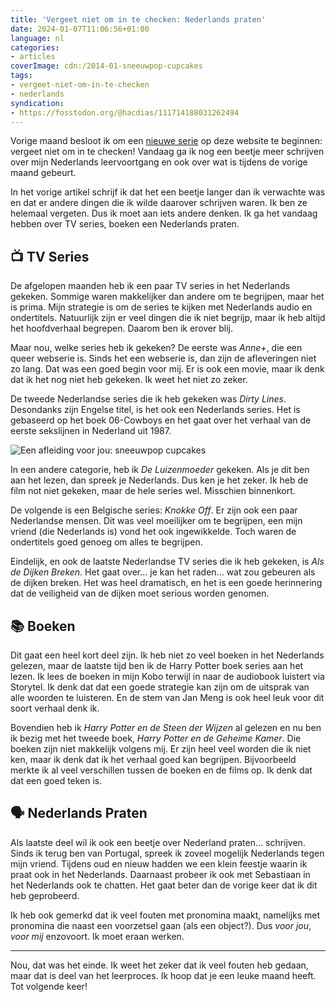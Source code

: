 ```yaml
---
title: 'Vergeet niet om in te checken: Nederlands praten'
date: 2024-01-07T11:06:56+01:00
language: nl
categories:
- articles
coverImage: cdn:/2014-01-sneeuwpop-cupcakes
tags:
- vergeet-niet-om-in-te-checken
- nederlands
syndication:
- https://fosstodon.org/@hacdias/111714188031262494
---
```


Vorige maand besloot ik om een [nieuwe serie](/2023/12/07/vergeet-niet-om-in-te-checken-het-begin/) op deze website te beginnen: vergeet niet om in te checken! Vandaag ga ik nog een beetje meer schrijven over mijn Nederlands leervoortgang en ook over wat is tijdens de vorige maand gebeurt.

<!--more-->

In het vorige artikel schrijf ik dat het een beetje langer dan ik verwachte was en dat er andere dingen die ik wilde daarover schrijven waren. Ik ben ze helemaal vergeten. Dus ik moet aan iets andere denken. Ik ga het vandaag hebben over TV series, boeken een Nederlands praten.

## 📺 TV Series

De afgelopen maanden heb ik een paar TV series in het Nederlands gekeken. Sommige waren makkelijker dan andere om te begrijpen, maar het is prima. Mijn strategie is om de series te kijken met Nederlands audio en ondertitels. Natuurlijk zijn er veel dingen die ik niet begrijp, maar ik heb altijd het hoofdverhaal begrepen. Daarom ben ik erover blij.

Maar nou, welke series heb ik gekeken? De eerste was *Anne+*, die een queer webserie is. Sinds het een webserie is, dan zijn de afleveringen niet zo lang. Dat was een goed begin voor mij. Er is ook een movie, maar ik denk dat ik het nog niet heb gekeken. Ik weet het niet zo zeker.

De tweede Nederlandse series die ik heb gekeken was *Dirty Lines*. Desondanks zijn Engelse titel, is het ook een Nederlands series. Het is gebaseerd op het boek 06-Cowboys en het gaat over het verhaal van de eerste sekslijnen in Nederland uit 1987.

![Een afleiding voor jou: sneeuwpop cupcakes](cdn:/2014-01-sneeuwpop-cupcakes?class=fw)

In een andere categorie, heb ik *De Luizenmoeder* gekeken. Als je dit ben aan het lezen, dan spreek je Nederlands. Dus ken je het zeker. Ik heb de film not niet gekeken, maar de hele series wel. Misschien binnenkort.

De volgende is een Belgische series: *Knokke Off*. Er zijn ook een paar Nederlandse mensen. Dit was veel moeilijker om te begrijpen, een mijn vriend (die Nederlands is) vond het ook ingewikkelde. Toch waren de ondertitels goed genoeg om alles te begrijpen.

Eindelijk, en ook de laatste Nederlandse TV series die ik heb gekeken, is *Als de Dijken Breken*. Het gaat over… je kan het raden… wat zou gebeuren als de dijken breken. Het was heel dramatisch, en het is een goede herinnering dat de veiligheid van de dijken moet serious worden genomen.

## 📚 Boeken

Dit gaat een heel kort deel zijn. Ik heb niet zo veel boeken in het Nederlands gelezen, maar de laatste tijd ben ik de Harry Potter boek series aan het lezen. Ik lees de boeken in mijn Kobo terwijl in naar de audiobook luistert via Storytel. Ik denk dat dat een goede strategie kan zijn om de uitsprak van alle woorden te luisteren. En de stem van Jan Meng is ook heel leuk voor dit soort verhaal denk ik.

Bovendien heb ik *Harry Potter en de Steen der Wijzen* al gelezen en nu ben ik bezig met het tweede boek, *Harry Potter en de Geheime Kamer*. Die boeken zijn niet makkelijk volgens mij. Er zijn heel veel worden die ik niet ken, maar ik denk dat ik het verhaal goed kan begrijpen. Bijvoorbeeld merkte ik al veel verschillen tussen de boeken en de films op. Ik denk dat dat een goed teken is.

## 🗣️ Nederlands Praten

Als laatste deel wil ik ook een beetje over Nederland praten… schrijven. Sinds ik terug ben van Portugal, spreek ik zoveel mogelijk Nederlands tegen mijn vriend. Tijdens oud en nieuw hadden we een klein feestje waarin ik praat ook in het Nederlands. Daarnaast probeer ik ook met Sebastiaan in het Nederlands ook te chatten. Het gaat beter dan de vorige keer dat ik dit heb geprobeerd.

Ik heb ook gemerkd dat ik veel fouten met pronomina maakt, namelijks met pronomina die naast een voorzetsel gaan (als een object?). Dus *voor jou*, *voor mij* enzovoort. Ik moet eraan werken.

---

Nou, dat was het einde. Ik weet het zeker dat ik veel fouten heb gedaan, maar dat is deel van het leerproces. Ik hoop dat je een leuke maand heeft. Tot volgende keer!
